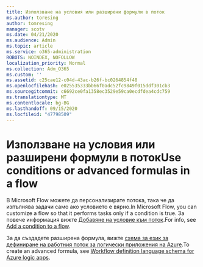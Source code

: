 ```yaml
---
title: Използване на условия или разширени формули в поток
ms.author: toresing
author: tomresing
manager: scotv
ms.date: 04/21/2020
ms.audience: Admin
ms.topic: article
ms.service: o365-administration
ROBOTS: NOINDEX, NOFOLLOW
localization_priority: Normal
ms.collection: Adm_O365
ms.custom: ''
ms.assetid: c25cae12-c04d-43ac-b26f-bc0264854f48
ms.openlocfilehash: e025535333bb66f0adc52fc9849f015ddf301cb3
ms.sourcegitcommit: c6692ce0fa1358ec3529e59ca0ecdfdea4cdc759
ms.translationtype: MT
ms.contentlocale: bg-BG
ms.lasthandoff: 09/15/2020
ms.locfileid: "47798509"
---
```

# <a name="use-conditions-or-advanced-formulas-in-a-flow"></a><span data-ttu-id="a375c-102">Използване на условия или разширени формули в поток</span><span class="sxs-lookup"><span data-stu-id="a375c-102">Use conditions or advanced formulas in a flow</span></span>

<span data-ttu-id="a375c-103">В Microsoft Flow можете да персонализирате потока, така че да изпълнява задачи само ако условието е вярно.</span><span class="sxs-lookup"><span data-stu-id="a375c-103">In Microsoft Flow, you can customize a flow so that it performs tasks only if a condition is true.</span></span> <span data-ttu-id="a375c-104">За повече информация вижте [Добавяне на условие към поток](https://go.microsoft.com/fwlink/?linkid=872112).</span><span class="sxs-lookup"><span data-stu-id="a375c-104">For info, see [Add a condition to a flow](https://go.microsoft.com/fwlink/?linkid=872112).</span></span>
  
<span data-ttu-id="a375c-105">За да създадете разширена формула, вижте [схема за език за дефиниране на работния поток за логически приложения на Azure](https://aka.ms/logicexpressions).</span><span class="sxs-lookup"><span data-stu-id="a375c-105">To create an advanced formula, see [Workflow definition language schema for Azure logic apps](https://aka.ms/logicexpressions).</span></span>
  

